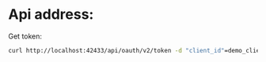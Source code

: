 Api address:
===
Get token:
```bash
curl http://localhost:42433/api/oauth/v2/token -d "client_id"=demo_client -d "client_secret"=secret_demo_client -d "grant_type"=password -d "username"=api@example.com -d "password"=sylius-api
```


